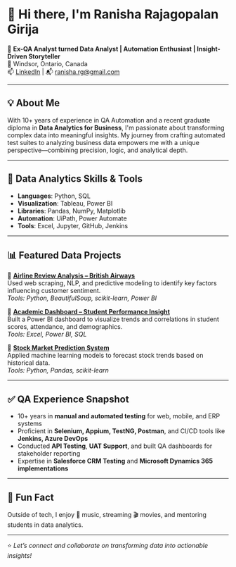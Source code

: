 # 👋 Hi there, I'm Ranisha Rajagopalan Girija

🎯 **Ex-QA Analyst turned Data Analyst | Automation Enthusiast | Insight-Driven Storyteller**  
📍 Windsor, Ontario, Canada  
📫 [LinkedIn](https://www.linkedin.com/in/ranisha/) | 📬 ranisha.rg@gmail.com

---

## 💡 About Me

With 10+ years of experience in QA Automation and a recent graduate diploma in **Data Analytics for Business**, I'm passionate about transforming complex data into meaningful insights. My journey from crafting automated test suites to analyzing business data empowers me with a unique perspective—combining precision, logic, and analytical depth.

---

## 🔧 Data Analytics Skills & Tools

- **Languages**: Python, SQL  
- **Visualization**: Tableau, Power BI  
- **Libraries**: Pandas, NumPy, Matplotlib  
- **Automation**: UiPath, Power Automate  
- **Tools**: Excel, Jupyter, GitHub, Jenkins

---

## 📊 Featured Data Projects

🔹 **[Airline Review Analysis – British Airways](https://github.com/yourusername/airline-review-analysis)**  
Used web scraping, NLP, and predictive modeling to identify key factors influencing customer sentiment.  
_Tools: Python, BeautifulSoup, scikit-learn, Power BI_

🔹 **[Academic Dashboard – Student Performance Insight](https://github.com/yourusername/student-performance-dashboard)**  
Built a Power BI dashboard to visualize trends and correlations in student scores, attendance, and demographics.  
_Tools: Excel, Power BI, SQL_

🔹 **[Stock Market Prediction System](https://github.com/yourusername/stock-prediction-ml)**  
Applied machine learning models to forecast stock trends based on historical data.  
_Tools: Python, Pandas, scikit-learn_

---

## ✅ QA Experience Snapshot

- 10+ years in **manual and automated testing** for web, mobile, and ERP systems  
- Proficient in **Selenium, Appium, TestNG, Postman**, and CI/CD tools like **Jenkins, Azure DevOps**  
- Conducted **API Testing**, **UAT Support**, and built QA dashboards for stakeholder reporting  
- Expertise in **Salesforce CRM Testing** and **Microsoft Dynamics 365 implementations**

---

## 🌱 Fun Fact

Outside of tech, I enjoy 🎵 music, streaming 🎬 movies, and mentoring students in data analytics.

---

⭐ _Let’s connect and collaborate on transforming data into actionable insights!_

